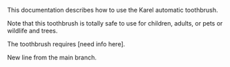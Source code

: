 This documentation describes how to use the Karel automatic toothbrush.


Note that this toothbrush is totally safe to use for children, adults, or pets or wildlife and trees.

The toothbrush requires [need info here].

New line from the main branch.